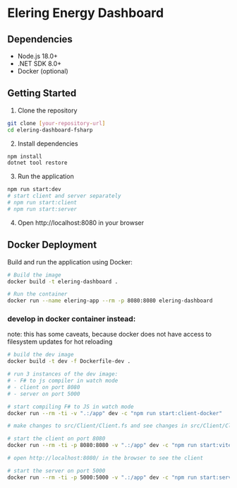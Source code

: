 # Elering Energy Dashboard

## Dependencies

* Node.js 18.0+
* .NET SDK 8.0+
* Docker (optional)

## Getting Started

1. Clone the repository
```bash
git clone [your-repository-url]
cd elering-dashboard-fsharp
```

2. Install dependencies
```bash
npm install
dotnet tool restore
```

3. Run the application
```bash
npm run start:dev
# start client and server separately
# npm run start:client
# npm run start:server
```

4. Open http://localhost:8080 in your browser

## Docker Deployment

Build and run the application using Docker:

```bash
# Build the image
docker build -t elering-dashboard .

# Run the container
docker run --name elering-app --rm -p 8080:8080 elering-dashboard
```

### develop in docker container instead:

note: this has some caveats, because docker does not have access to filesystem updates for hot reloading

```bash
# build the dev image
docker build -t dev -f Dockerfile-dev .

# run 3 instances of the dev image:
# - F# to js compiler in watch mode
# - client on port 8080
# - server on port 5000

# start compiling F# to JS in watch mode
docker run --rm -ti -v ".:/app" dev -c "npm run start:client-docker"

# make changes to src/Client/Client.fs and see changes in src/Client/Client.fs.js

# start the client on port 8080
docker run --rm -ti -p 8080:8080 -v ".:/app" dev -c "npm run start:vite"

# open http://localhost:8080/ in the browser to see the client

# start the server on port 5000
docker run --rm -ti -p 5000:5000 -v ".:/app" dev -c "npm run start:server"

```
